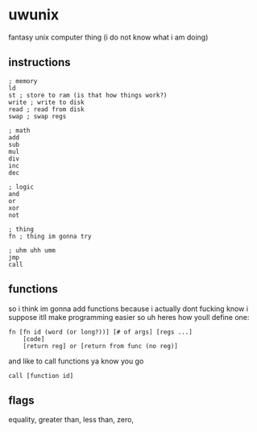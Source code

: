 # uwunix
fantasy unix computer thing
(i do not know what i am doing)

## instructions
```
; memory
ld
st ; store to ram (is that how things work?)
write ; write to disk
read ; read from disk
swap ; swap regs

; math
add
sub 
mul 
div
inc
dec

; logic
and 
or 
xor 
not 

; thing
fn ; thing im gonna try

; uhm uhh umm
jmp
call

```

## functions
so i think im gonna add functions because i actually dont fucking know i suppose itll make programming easier
so uh heres how youll define one:
```
fn [fn id (word (or long?))] [# of args] [regs ...]
    [code]
    [return reg] or [return from func (no reg)]
```
and like to call functions ya know you go
```
call [function id]
```

## flags
equality,
greater than,
less than,
zero,

